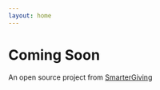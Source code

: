 ```yaml
---
layout: home
---
```

# Coming Soon

An open source project from <a class="link-dark-bg" href="https://www.smartergiving.org">SmarterGiving</a>